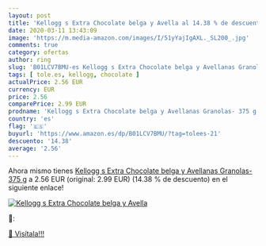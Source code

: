 ```yaml
---
layout: post
title: 'Kellogg s Extra Chocolate belga y Avella al 14.38 % de descuento'
date: 2020-03-11 13:43:09
image: 'https://m.media-amazon.com/images/I/51yYajIgAXL._SL200_.jpg'
comments: true
category: ofertas
author: ring
slug: 'B01LCV7BMU-es Kellogg s Extra Chocolate belga y Avellanas Granolas- 375 g'
tags: [ tole.es, kellogg, chocolate ]
actualPrice: 2.56 EUR
currency: EUR
price: 2.56
comparePrice: 2.99 EUR
prodname: 'Kellogg s Extra Chocolate belga y Avellanas Granolas- 375 g'
country: 'es'
flag: '🇪🇸'
buyurl: 'https://www.amazon.es/dp/B01LCV7BMU/?tag=tolees-21'
descuento: '14.38'
average: '2.56'
---
```


Ahora mismo tienes [Kellogg s Extra Chocolate belga y Avellanas Granolas- 375 g](https://www.amazon.es/dp/B01LCV7BMU/?tag=tolees-21) a 2.56 EUR (original: 2.99 EUR) (14.38 %  de descuento) en el siguiente enlace!

[![Kellogg s Extra Chocolate belga y Avella](https://m.media-amazon.com/images/I/51yYajIgAXL._SL200_.jpg)](https://www.amazon.es/dp/B01LCV7BMU/?tag=tolees-21)

🔎:


[🛒 Visítala!!!](https://www.amazon.es/dp/B01LCV7BMU/?tag=tolees-21)
